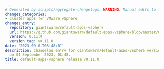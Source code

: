 ```yaml
---
# Generated by scripts/aggregate-changelogs. WARNING: Manual edits to this files will be overwritten.
changes_categories:
- Cluster apps for VMware vSphere
changes_entry:
  repository: giantswarm/default-apps-vsphere
  url: https://github.com/giantswarm/default-apps-vsphere/blob/master/CHANGELOG.md#0110---2023-08-31
  version: 0.11.0
  version_tag: v0.11.0
date: '2023-09-01T08:48:07'
description: Changelog entry for giantswarm/default-apps-vsphere version 0.11.0, published
  on 01 September 2023, 08:48.
title: default-apps-vsphere release v0.11.0
---
```




